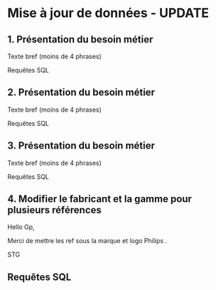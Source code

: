 # Mise à jour de données - UPDATE

## 1. Présentation du besoin métier

Texte bref (moins de 4 phrases)

Requêtes SQL

## 2. Présentation du besoin métier

Texte bref (moins de 4 phrases)

Requêtes SQL

## 3. Présentation du besoin métier

Texte bref (moins de 4 phrases)

Requêtes SQL

## 4. Modifier le fabricant et la gamme pour plusieurs références

Hello Gp,

Merci de mettre les ref sous la marque et logo Philips .

STG


## Requêtes SQL
